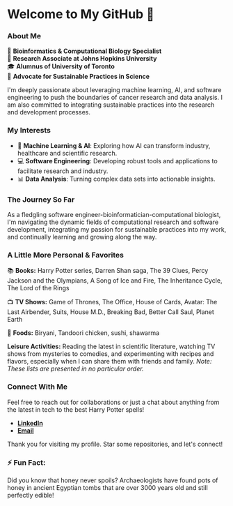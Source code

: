 # Welcome to My GitHub 👋

### About Me

🔬 **Bioinformatics & Computational Biology Specialist**  
🏫 **Research Associate at Johns Hopkins University**  
🎓 **Alumnus of University of Toronto**  
🌿 **Advocate for Sustainable Practices in Science**

I'm deeply passionate about leveraging machine learning, AI, and software engineering to push the boundaries of cancer research and data analysis. I am also committed to integrating sustainable practices into the research and development processes.

### My Interests

- 🤖 **Machine Learning & AI**: Exploring how AI can transform industry, healthcare and scientific research.
- 💻 **Software Engineering**: Developing robust tools and applications to facilitate research and industry.
- 📊 **Data Analysis**: Turning complex data sets into actionable insights.

### The Journey So Far
As a fledgling software engineer-bioinformatician-computational biologist, I'm navigating the dynamic fields of computational research and software development, integrating my passion for sustainable practices into my work, and continually learning and growing along the way.

### A Little More Personal & Favorites

📚 **Books:** Harry Potter series, Darren Shan saga, The 39 Clues, Percy Jackson and the Olympians, A Song of Ice and Fire, The Inheritance Cycle, The Lord of the Rings

📺 **TV Shows:** Game of Thrones, The Office, House of Cards, Avatar: The Last Airbender, Suits, House M.D., Breaking Bad, Better Call Saul, Planet Earth

🍳 **Foods:** Biryani, Tandoori chicken, sushi, shawarma

**Leisure Activities:** Reading the latest in scientific literature, watching TV shows from mysteries to comedies, and experimenting with recipes and flavors, especially when I can share them with friends and family.
*Note: These lists are presented in no particular order.*

### Connect With Me

Feel free to reach out for collaborations or just a chat about anything from the latest in tech to the best Harry Potter spells!

- **[LinkedIn](https://www.linkedin.com/in/itssabbir)**  
- **[Email](mailto:sabbir.hossain@mail.utoronto.ca)**

Thank you for visiting my profile. Star some repositories, and let's connect!

### ⚡ Fun Fact:

Did you know that honey never spoils? Archaeologists have found pots of honey in ancient Egyptian tombs that are over 3000 years old and still perfectly edible!
